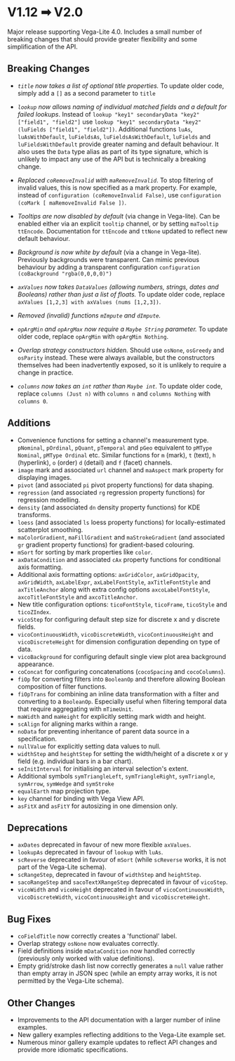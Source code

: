 # V1.12 ➡ V2.0

Major release supporting Vega-Lite 4.0. Includes a small number of breaking changes that should provide greater flexibility and some simplification of the API.

## Breaking Changes

- _`title` now takes a list of optional title properties._
  To update older code, simply add a `[]` as a second parameter to `title`

- _`lookup` now allows naming of individual matched fields and a default for failed lookups_.
  Instead of `lookup "key1" secondaryData "key2" ["field1", "field2"]` use `lookup "key1" secondaryData "key2" (luFields ["field1", "field2"])`. Additional functions `luAs`, `luAsWithDefault`, `luFieldsAs`, `luFieldsAsWithDefault`, `luFields` and `luFieldsWithDefault` provide greater naming and default behaviour. It also uses the `Data` type alias as part of its type signature, which is unlikely to impact any use of the API but is technically a breaking change.

- _Replaced `coRemoveInvalid` with `maRemoveInvalid`_.
  To stop filtering of invalid values, this is now specified as a mark property. For example, instead of `configuration (coRemoveInvalid False)`, use `configuration (coMark [ maRemoveInvalid False ])`.

- _Tooltips are now disabled by default_ (via change in Vega-lite).
  Can be enabled either via an explicit `tooltip` channel, or by setting `maTooltip ttEncode`. Documentation for `ttEncode` and `ttNone` updated to reflect new default behaviour.

- _Background is now white by default_ (via a change in Vega-lite).
  Previously backgrounds were transparent. Can mimic previous behaviour by adding a transparent configuration `configuration (coBackground "rgba(0,0,0,0)")`

- _`axValues` now takes `DataValues` (allowing numbers, strings, dates and Booleans) rather than just a list of floats._
  To update older code, replace `axValues [1,2,3] with axValues (nums [1,2,3])`.

- _Removed (invalid) functions `mImpute` and `dImpute`._

- _`opArgMin` and `opArgMax` now require a `Maybe String` parameter._
  To update older code, replace `opArgMin` with `opArgMin Nothing`.

- _Overlap strategy constructors hidden._
  Should use `osNone`, `osGreedy` and `osParity` instead. These were always available, but the constructors themselves had been inadvertently exposed, so it is unlikely to require a change in practice.

- _`columns` now takes an `int` rather than `Maybe int`._
  To update older code, replace `columns (Just n)` with `columns n` and `columns Nothing` with `columns 0`.

## Additions

- Convenience functions for setting a channel's measurement type. `pNominal`, `pOrdinal`, `pQuant`, `pTemporal` and `pGeo` equivalent to `pMType Nominal`, `pMType Ordinal` etc. Similar functions for `m` (mark), `t` (text), `h` (hyperlink), `o` (order) `d` (detail) and `f` (facet) channels.
- `image` mark and associated `url` channel and `maAspect` mark property for displaying images.
- `pivot` (and associated `pi` pivot property functions) for data shaping.
- `regression` (and associated `rg` regression property functions) for regression modelling.
- `density` (and associated `dn` density property functions) for KDE transforms.
- `loess` (and associated `ls` loess property functions) for locally-estimated scatterplot smoothing.
- `maColorGradient`, `maFillGradient` and `maStrokeGradient` (and associated `gr` gradient property functions) for gradient-based colouring.
- `mSort` for sorting by mark properties like `color`.
- `axDataCondition` and associated `cAx` property functions for conditional axis formatting.
- Additional axis formatting options: `axGridColor`, `axGridOpacity`, `axGridWidth`, `axLabelExpr`, `axLabelFontStyle`, `axTitleFontStyle` and `axTitleAnchor` along with extra config options `axcoLabelFontStyle`, `axcoTitleFontStyle` and `axcoTitleAnchor`.
- New title configuration options: `ticoFontStyle`, `ticoFrame`, `ticoStyle` and `ticoZIndex`.
- `vicoStep` for configuring default step size for discrete x and y discrete fields.
- `vicoContinuousWidth`, `vicoDiscreteWidth`, `vicoContinuousHeight` and `vicoDiscreteHeight` for dimension configuration depending on type of data.
- `vicoBackground` for configuring default single view plot area background appearance.
- `coConcat` for configuring concatenations (`cocoSpacing` and `cocoColumns`).
- `fiOp` for converting filters into `BooleanOp` and therefore allowing Boolean composition of filter functions.
- `fiOpTrans` for combining an inline data transformation with a filter and converting to a `BooleanOp`. Especially useful when filtering temporal data that require aggregating with `mTimeUnit`.
- `maWidth` and `maHeight` for explicitly setting mark width and height.
- `scAlign` for aligning marks within a range.
- `noData` for preventing inheritance of parent data source in a specification.
- `nullValue` for explicitly setting data values to null.
- `widthStep` and `heightStep` for setting the width/height of a discrete x or y field (e.g. individual bars in a bar chart).
- `seInitInterval` for initialising an interval selection's extent.
- Additional symbols `symTriangleLeft`, `symTriangleRight`, `symTriangle`, `symArrow`, `symWedge` and `symStroke`
- `equalEarth` map projection type.
- `key` channel for binding with Vega View API.
- `asFitX` and `asFitY` for autosizing in one dimension only.

## Deprecations

- `axDates` deprecated in favour of new more flexible `axValues`.
- `lookupAs` deprecated in favour of `lookup` with `luAs`.
- `scReverse` deprecated in favour of `mSort` (while `scReverse` works, it is not part of the Vega-Lite schema).
- `scRangeStep`, deprecated in favour of `widthStep` and `heightStep`.
- `sacoRangeStep` and `sacoTextXRangeStep` deprecated in favour of `vicoStep`.
- `vicoWidth` and `vicoHeight` deprecated in favour of `vicoContinuousWidth`, `vicoDiscreteWidth`, `vicoContinuousHeight` and `vicoDiscreteHeight`.

## Bug Fixes

- `coFieldTitle` now correctly creates a 'functional' label.
- Overlap strategy `osNone` now evaluates correctly.
- Field definitions inside `mDataCondition` now handled correctly (previously only worked with value definitions).
- Empty grid/stroke dash list now correctly generates a `null` value rather than empty array in JSON spec (while an empty array works, it is not permitted by the Vega-Lite schema).

## Other Changes

- Improvements to the API documentation with a larger number of inline examples.
- New gallery examples reflecting additions to the Vega-Lite example set.
- Numerous minor gallery example updates to reflect API changes and provide more idiomatic specifications.
